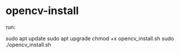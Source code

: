 # opencv-install

run:

sudo apt update
sudo apt upgrade
chmod +x opencv_install.sh
sudo ./opencv_install.sh

